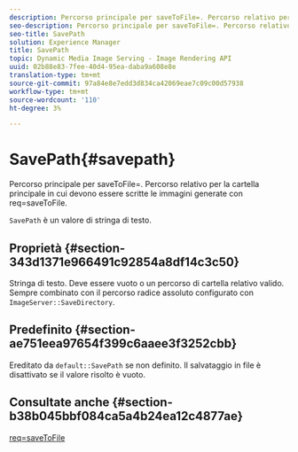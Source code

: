 ```yaml
---
description: Percorso principale per saveToFile=. Percorso relativo per la cartella principale in cui devono essere scritte le immagini generate con req=saveToFile.
seo-description: Percorso principale per saveToFile=. Percorso relativo per la cartella principale in cui devono essere scritte le immagini generate con req=saveToFile.
seo-title: SavePath
solution: Experience Manager
title: SavePath
topic: Dynamic Media Image Serving - Image Rendering API
uuid: 02b88e83-7fee-40d4-95ea-daba9a608e8e
translation-type: tm+mt
source-git-commit: 97a84e8e7edd3d834ca42069eae7c09c00d57938
workflow-type: tm+mt
source-wordcount: '110'
ht-degree: 3%

---
```



# SavePath{#savepath}

Percorso principale per saveToFile=. Percorso relativo per la cartella principale in cui devono essere scritte le immagini generate con req=saveToFile.

`SavePath` è un valore di stringa di testo.

## Proprietà {#section-343d1371e966491c92854a8df14c3c50}

Stringa di testo. Deve essere vuoto o un percorso di cartella relativo valido. Sempre combinato con il percorso radice assoluto configurato con `ImageServer::SaveDirectory`.

## Predefinito {#section-ae751eea97654f399c6aaee3f3252cbb}

Ereditato da `default::SavePath` se non definito. Il salvataggio in file è disattivato se il valore risolto è vuoto.

## Consultate anche {#section-b38b045bbf084ca5a4b24ea12c4877ae}

[req=saveToFile](../../../../../is-api/http-ref/image-serving-api-ref/c-http-protocol-reference/c-command-reference/r-req/r-req.md#reference-907cdb4a97034db7ad94695f25552e76)
